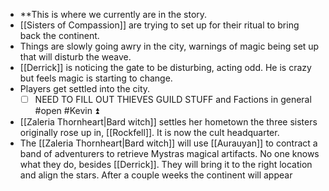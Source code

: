 
- **This is where we currently are in the story. 
- [[Sisters of Compassion]] are trying to set up for their ritual to bring back the continent. 
- Things are slowly going awry in the city, warnings of magic being set up that will disturb the weave. 
- [[Derrick]] is noticing the gate to be disturbing, acting odd. He is crazy but feels magic is starting to change. 
- Players get settled into the city. 
	- [ ] NEED TO FILL OUT THIEVES GUILD STUFF and Factions in general #open #Kevin ⏫
- [[Zaleria Thornheart|Bard witch]] settles her hometown the three sisters originally rose up in, [[Rockfell]]. It is now the cult headquarter. 
- The [[Zaleria Thornheart|Bard witch]]  will use [[Aurauyan]] to contract a band of adventurers to retrieve Mystras magical artifacts. No one knows what they do, besides [[Derrick]]. They will bring it to the right location and align the stars. After a couple weeks the continent will appear